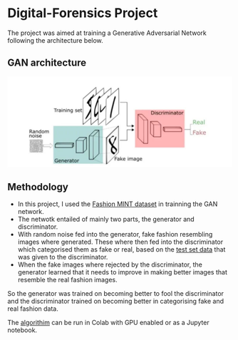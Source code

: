 # Digital-Forensics Project

The project was aimed at training a Generative Adversarial Network following the architecture below.
## GAN architecture

![GAN](GAN.JPG)

## Methodology
* In this project, I used the [Fashion MINT dataset](https://www.kaggle.com/datasets/zalando-research/fashionmnist) in trainning the GAN network.
* The netwotk entailed of mainly two parts, the generator and discriminator. 
* With random noise fed into the generator, fake fashion resembling images where generated. These where then fed into the discriminator which categorised them as fake or real, based on the [test set data](https://www.kaggle.com/datasets/zalando-research/fashionmnist?select=fashion-mnist_test.csv) that was given to the discriminator.
* When the fake images where rejected by the discriminator, the generator learned that it needs to improve in making better images that resemble the real fashion images.

So the generator was trained on becoming better to fool the discriminator and the discriminator trained on becoming better in categorising fake and real fashion data.

The [algorithim](digital_forensics_project.py) can be run in Colab with GPU enabled or as a Jupyter notebook.

